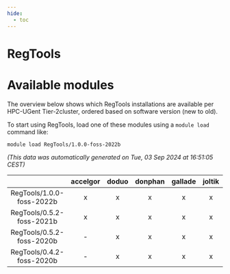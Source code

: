 ```yaml
---
hide:
  - toc
---
```


RegTools
========

# Available modules


The overview below shows which RegTools installations are available per HPC-UGent Tier-2cluster, ordered based on software version (new to old).

To start using RegTools, load one of these modules using a `module load` command like:

```shell
module load RegTools/1.0.0-foss-2022b
```

*(This data was automatically generated on Tue, 03 Sep 2024 at 16:51:05 CEST)*  

| |accelgor|doduo|donphan|gallade|joltik|shinx|skitty|
| :---: | :---: | :---: | :---: | :---: | :---: | :---: | :---: |
|RegTools/1.0.0-foss-2022b|x|x|x|x|x|-|x|
|RegTools/0.5.2-foss-2021b|x|x|x|x|x|-|x|
|RegTools/0.5.2-foss-2020b|-|x|x|x|x|-|x|
|RegTools/0.4.2-foss-2020b|-|x|x|x|x|-|x|
